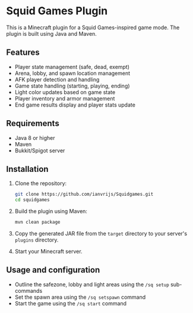 # Squid Games Plugin

This is a Minecraft plugin for a Squid Games-inspired game mode. The plugin is built using Java and Maven.

## Features

- Player state management (safe, dead, exempt)
- Arena, lobby, and spawn location management
- AFK player detection and handling
- Game state handling (starting, playing, ending)
- Light color updates based on game state
- Player inventory and armor management
- End game results display and player stats update

## Requirements

- Java 8 or higher
- Maven
- Bukkit/Spigot server

## Installation

1. Clone the repository:
    ```sh
    git clone https://github.com/ianvrijs/Squidgames.git
    cd squidgames
    ```

2. Build the plugin using Maven:
    ```sh
    mvn clean package
    ```

3. Copy the generated JAR file from the `target` directory to your server's `plugins` directory.

4. Start your Minecraft server.

## Usage and configuration
 - Outline the safezone, lobby and light areas using the ``/sq setup`` sub-commands
 - Set the spawn area using the ``/sq setspawn`` command
 - Start the game using the ``/sq start`` command

